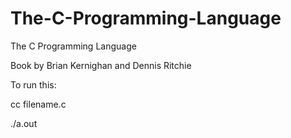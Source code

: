 # The-C-Programming-Language
The C Programming Language

Book by Brian Kernighan and Dennis Ritchie

To run this:

cc filename.c

./a.out
